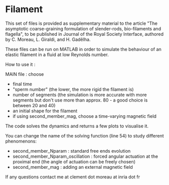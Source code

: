 # Filament

This set of files is provided as supplementary material to the article "The asymptotic coarse-graining formulation of slender-rods, bio-filaments and flagella", to be published in Journal of the Royal Society Interface, authored by C. Moreau, L. Giraldi, and H. Gadêlha.

These files can be run on MATLAB in order to simulate the behaviour of an elastic filament in a fluid at low Reynolds number.

How to use it :

MAIN file : choose
- final time
- "sperm number" (the lower, the more rigid the filament is)
- number of segments (the simulation is more accurate with more segments but don't use more than approx. 80 - a good choice is between 20 and 40)
- an initial shape for the filament
- if using second_member_mag, choose a time-varying magnetic field

The code solves the dynamics and returns a few plots to visualise it.

You can change the name of the solving function (line 54) to study different phenomenons:
- second_member_Nparam : standard free ends evolution
- second_member_Nparam_oscillation : forced angular actuation at the proximal end (the angle of actuation can be freely chosen)
- second_member_mag : adding an external magnetic field

If any questions contact me at clement dot moreau at inria dot fr

